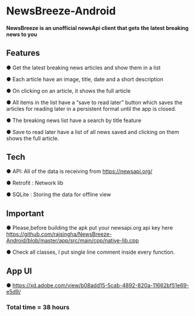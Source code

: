 # NewsBreeze-Android
#### NewsBreeze is an unofficial newsApi client that gets the latest breaking news to you

## Features

● Get the latest breaking news articles and show them in a list

● Each article have an image, title, date and a short description

● On clicking on an article, it shows the full article

● All items in the list have a “save to read later” button which saves the articles
for reading later in a persistent format until the app is closed.

● The breaking news list have a search by title feature

● Save to read later have a list of all news saved and clicking on them shows
the full article.

## Tech
● API: All of the data is receiving from https://newsapi.org/

● Retrofit : Network lib

● SQLite : Storing the data for offline view

## Important
● Please,before building the apk put your newsapi.org api key here
https://github.com/rajsingha/NewsBreeze-Android/blob/master/app/src/main/cpp/native-lib.cpp

● Check all classes, I put single line comment inside every function.  

## App UI
● https://xd.adobe.com/view/b08add15-5cab-4892-820a-11662bf51e69-e5d9/

### Total time = 38 hours

